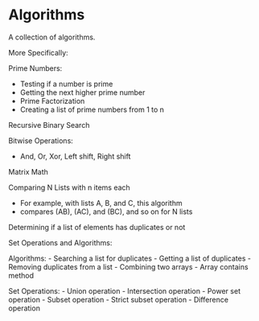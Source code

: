 # Algorithms

A collection of algorithms.

More Specifically:

  Prime Numbers:
  - Testing if a number is prime
  - Getting the next higher prime number
  - Prime Factorization
  - Creating a list of prime numbers from 1 to n
  
  Recursive Binary Search
  
  Bitwise Operations:
  - And, Or, Xor, Left shift, Right shift
  
  Matrix Math
  
  Comparing N Lists with n items each
  - For example, with lists A, B, and C, this algorithm 
  - compares (AB), (AC), and (BC), and so on for N lists
  
  Determining if a list of elements has duplicates or not
  
  Set Operations and Algorithms:
    
   Algorithms:
     - Searching a list for duplicates 
     - Getting a list of duplicates 
     - Removing duplicates from a list
     - Combining two arrays 
     - Array contains method
   
   Set Operations:
     - Union operation 
     - Intersection operation 
     - Power set operation
     - Subset operation
     - Strict subset operation
     - Difference operation
